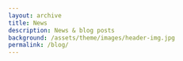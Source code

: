 ```yaml
---
layout: archive
title: News
description: News & blog posts
background: /assets/theme/images/header-img.jpg
permalink: /blog/
---
```


<!-- Content here would shop up above your list of posts -->

